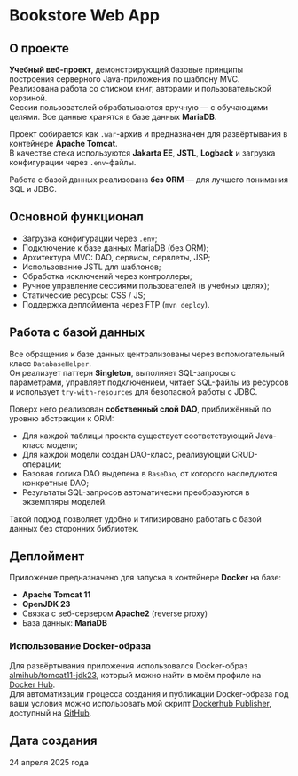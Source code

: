 # Bookstore Web App

## О проекте

**Учебный веб-проект**, демонстрирующий базовые принципы построения серверного Java-приложения по шаблону MVC.  
Реализована работа со списком книг, авторами и пользовательской корзиной.  
Сессии пользователей обрабатываются вручную — с обучающими целями. Все данные хранятся в базе данных **MariaDB**.

Проект собирается как `.war`-архив и предназначен для развёртывания в контейнере **Apache Tomcat**.  
В качестве стека используются **Jakarta EE**, **JSTL**, **Logback** и загрузка конфигурации через `.env`-файлы.

Работа с базой данных реализована **без ORM** — для лучшего понимания SQL и JDBC.

## Основной функционал

- Загрузка конфигурации через `.env`;
- Подключение к базе данных MariaDB (без ORM);
- Архитектура MVC: DAO, сервисы, сервлеты, JSP;
- Использование JSTL для шаблонов;
- Обработка исключений через контроллеры;
- Ручное управление сессиями пользователей (в учебных целях);
- Статические ресурсы: CSS / JS;
- Поддержка деплоймента через FTP (`mvn deploy`).

## Работа с базой данных

Все обращения к базе данных централизованы через вспомогательный класс `DatabaseHelper`.  
Он реализует паттерн **Singleton**, выполняет SQL-запросы с параметрами, управляет подключением, читает SQL-файлы из ресурсов и использует `try-with-resources` для безопасной работы с JDBC.

Поверх него реализован **собственный слой DAO**, приближённый по уровню абстракции к ORM:
- Для каждой таблицы проекта существует соответствующий Java-класс модели;
- Для каждой модели создан DAO-класс, реализующий CRUD-операции;
- Базовая логика DAO выделена в `BaseDao`, от которого наследуются конкретные DAO;
- Результаты SQL-запросов автоматически преобразуются в экземпляры моделей.

Такой подход позволяет удобно и типизировано работать с базой данных без сторонних библиотек.

## Деплоймент

Приложение предназначено для запуска в контейнере **Docker** на базе:

- **Apache Tomcat 11**
- **OpenJDK 23**
- Связка с веб-сервером **Apache2** (reverse proxy)
- База данных: **MariaDB**

### Использование Docker-образа

Для развёртывания приложения использовался Docker-образ [almihub/tomcat11-jdk23](https://hub.docker.com/r/almihub/tomcat11-jdk23), который можно найти в моём профиле на [Docker Hub](https://hub.docker.com/u/almihub).  
Для автоматизации процесса создания и публикации Docker-образа под ваши условия можно использовать мой скрипт [Dockerhub Publisher](https://github.com/aomikhailov/dockerhub-publisher), доступный на [GitHub](https://github.com/aomikhailov/).

## Дата создания

24 апреля 2025 года
